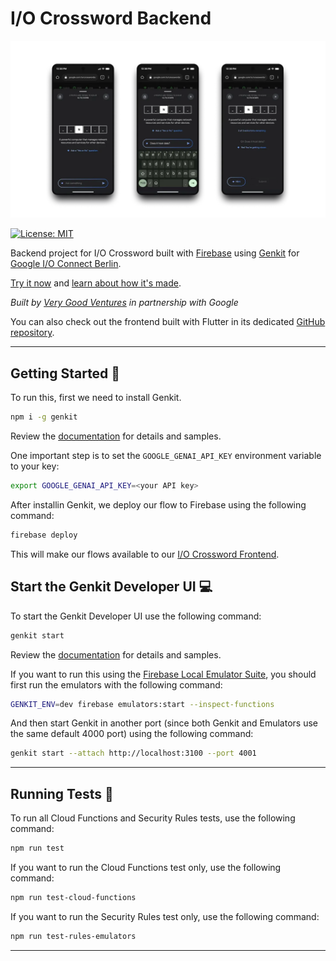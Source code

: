 # I/O Crossword Backend

[![I/O Crossword][logo]][crossword_link]

[![License: MIT][license_badge]][license_link]

Backend project for I/O Crossword built with [Firebase][firebase_link] using [Genkit][genkit_link] for [Google I/O Connect Berlin][google_io_link].

[Try it now][crossword_link] and [learn about how it's made][blog_link].

_Built by [Very Good Ventures][very_good_ventures_link] in partnership with Google_

You can also check out the frontend built with Flutter in its dedicated [GitHub repository][io_crossword_frontend_repo].

---

## Getting Started 🚀

To run this, first we need to install Genkit.

```sh
npm i -g genkit
```

Review the [documentation][genkit_link] for details and samples.

One important step is to set the `GOOGLE_GENAI_API_KEY` environment variable to your key:

```sh
export GOOGLE_GENAI_API_KEY=<your API key>
```

After installin Genkit, we deploy our flow to Firebase using the following command:

```sh
firebase deploy
```

This will make our flows available to our [I/O Crossword Frontend][io_crossword_frontend_repo].

## Start the Genkit Developer UI 💻

To start the Genkit Developer UI use the following command:

```sh
genkit start
```

Review the [documentation][genkit_firebase_link] for details and samples.

If you want to run this using the [Firebase Local Emulator Suite][firebase_emulator_link], you should first run the emulators with the following command:

```sh
GENKIT_ENV=dev firebase emulators:start --inspect-functions
```

And then start Genkit in another port (since both Genkit and Emulators use the same default 4000 port) using the following command:

```sh
genkit start --attach http://localhost:3100 --port 4001
```

---

## Running Tests 🧪

To run all Cloud Functions and Security Rules tests, use the following command:

```sh
npm run test
```

If you want to run the Cloud Functions test only, use the following command:

```sh
npm run test-cloud-functions
```

If you want to run the Security Rules test only, use the following command:

```sh
npm run test-rules-emulators
```

---

[firebase_link]: https://firebase.google.com/
[firebase_emulator_link]: https://firebase.google.com/docs/genkit/firebase#developing_using_firebase_local_emulator_suite
[genkit_link]: https://firebase.google.com/docs/genkit
[genkit_firebase_link]: https://firebase.google.com/docs/genkit/firebase
[google_io_link]: https://rsvp.withgoogle.com/events/ioconnect-berlin-2024
[blog_link]: https://first-class-blog--pr375-peterfriese-crosswor-pr4zmzm3.web.app/posts/2024/06/ai-powered-crossword-genkit
[license_badge]: https://img.shields.io/badge/license-MIT-blue.svg
[license_link]: https://opensource.org/licenses/MIT
[logo]: assets/crossword-genkit.webp
[crossword_link]: https://crossword.withgoogle.com/
[io_crossword_frontend_repo]: https://github.com/VGVentures/io_crossword
[very_good_ventures_link]: https://verygood.ventures/
